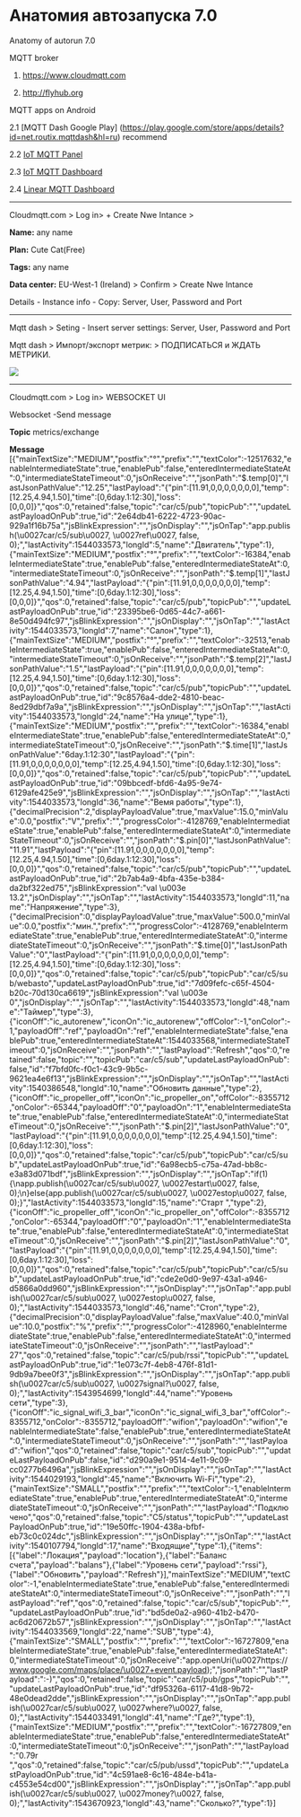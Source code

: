 # Анатомия автозапуска 7.0
Anatomy of autorun 7.0

MQTT broker
1. https://www.cloudmqtt.com

2. http://flyhub.org


MQTT apps on Android

2.1 [MQTT Dash Google Play] (https://play.google.com/store/apps/details?id=net.routix.mqttdash&hl=ru) recommend

2.2 [IoT MQTT Panel](https://play.google.com/store/apps/details?id=snr.lab.iotmqttpanel.prod)

2.3 [IoT MQTT Dashboard](https://play.google.com/store/apps/details?id=com.thn.iotmqttdashboard)

2.4 [Linear MQTT Dashboard](https://play.google.com/store/apps/details?id=com.ravendmaster.linearmqttdashboard)


***
Cloudmqtt.com > Log in> + Create Nwe Intance > 

**Name:** any name

**Plan:** Cute Cat(Free)

**Tags:** any name

**Data center:** EU-West-1 (Ireland) > Confirm > Create Nwe Intance

Details - Instance info - Copy: Server, User, Password and Port

********

Mqtt dash > Seting - Insert server settings: Server, User, Password and Port

Mqtt dash > Импорт/экспорт метрик: > ПОДПИСАТЬСЯ и ЖДАТЬ МЕТРИКИ.

![](https://github.com/martinhol221/SIM800L_MQTT/blob/master/other/daschbord_7.0.jpg)

*****

Cloudmqtt.com > Log in> WEBSOCKET UI

Websocket -Send message 

**Topic** metrics/exchange

**Message**
[{"mainTextSize":"MEDIUM","postfix":"°","prefix":"","textColor":-12517632,"enableIntermediateState":true,"enablePub":false,"enteredIntermediateStateAt":0,"intermediateStateTimeout":0,"jsOnReceive":"","jsonPath":"$.temp[0]","lastJsonPathValue":"12.25","lastPayload":"{\"pin\":[11.91,0,0,0,0,0,0,0],\"temp\":[12.25,4.94,1.50],\"time\":[0,6day.1:12:30],\"loss\":[0,0,0]}","qos":0,"retained":false,"topic":"car/c5/pub","topicPub":"","updateLastPayloadOnPub":true,"id":"2e64db41-6222-4723-90ac-929a1f16b75a","jsBlinkExpression":"","jsOnDisplay":"","jsOnTap":"app.publish(\u0027car/c5/sub\u0027, \u0027ref\u0027, false, 0);","lastActivity":1544033573,"longId":5,"name":"Двигатель","type":1},{"mainTextSize":"MEDIUM","postfix":"°","prefix":"","textColor":-16384,"enableIntermediateState":true,"enablePub":false,"enteredIntermediateStateAt":0,"intermediateStateTimeout":0,"jsOnReceive":"","jsonPath":"$.temp[1]","lastJsonPathValue":"4.94","lastPayload":"{\"pin\":[11.91,0,0,0,0,0,0,0],\"temp\":[12.25,4.94,1.50],\"time\":[0,6day.1:12:30],\"loss\":[0,0,0]}","qos":0,"retained":false,"topic":"car/c5/pub","topicPub":"","updateLastPayloadOnPub":true,"id":"23395be6-0d65-44c7-a661-8e50d494fc97","jsBlinkExpression":"","jsOnDisplay":"","jsOnTap":"","lastActivity":1544033573,"longId":7,"name":"Салон","type":1},{"mainTextSize":"MEDIUM","postfix":"°","prefix":"","textColor":-32513,"enableIntermediateState":true,"enablePub":false,"enteredIntermediateStateAt":0,"intermediateStateTimeout":0,"jsOnReceive":"","jsonPath":"$.temp[2]","lastJsonPathValue":"1.5","lastPayload":"{\"pin\":[11.91,0,0,0,0,0,0,0],\"temp\":[12.25,4.94,1.50],\"time\":[0,6day.1:12:30],\"loss\":[0,0,0]}","qos":0,"retained":false,"topic":"car/c5/pub","topicPub":"","updateLastPayloadOnPub":true,"id":"9c8576a4-dde2-4810-beac-8ed29dbf7a9a","jsBlinkExpression":"","jsOnDisplay":"","jsOnTap":"","lastActivity":1544033573,"longId":24,"name":"На улице","type":1},{"mainTextSize":"MEDIUM","postfix":"","prefix":"","textColor":-16384,"enableIntermediateState":true,"enablePub":false,"enteredIntermediateStateAt":0,"intermediateStateTimeout":0,"jsOnReceive":"","jsonPath":"$.time[1]","lastJsonPathValue":"6day.1:12:30","lastPayload":"{\"pin\":[11.91,0,0,0,0,0,0,0],\"temp\":[12.25,4.94,1.50],\"time\":[0,6day.1:12:30],\"loss\":[0,0,0]}","qos":0,"retained":false,"topic":"car/c5/pub","topicPub":"","updateLastPayloadOnPub":true,"id":"09bbcedf-bfd6-4a95-9e74-6129afe425e9","jsBlinkExpression":"","jsOnDisplay":"","jsOnTap":"","lastActivity":1544033573,"longId":36,"name":"Вемя работы","type":1},{"decimalPrecision":2,"displayPayloadValue":true,"maxValue":15.0,"minValue":0.0,"postfix":"V","prefix":"","progressColor":-4128769,"enableIntermediateState":true,"enablePub":false,"enteredIntermediateStateAt":0,"intermediateStateTimeout":0,"jsOnReceive":"","jsonPath":"$.pin[0]","lastJsonPathValue":"11.91","lastPayload":"{\"pin\":[11.91,0,0,0,0,0,0,0],\"temp\":[12.25,4.94,1.50],\"time\":[0,6day.1:12:30],\"loss\":[0,0,0]}","qos":0,"retained":false,"topic":"car/c5/pub","topicPub":"","updateLastPayloadOnPub":true,"id":"2b7ab4a9-4bfa-435e-b384-da2bf322ed75","jsBlinkExpression":"val \u003e 13.2","jsOnDisplay":"","jsOnTap":"","lastActivity":1544033573,"longId":11,"name":"Напряжение","type":3},{"decimalPrecision":0,"displayPayloadValue":true,"maxValue":500.0,"minValue":0.0,"postfix":"мин.","prefix":"","progressColor":-4128769,"enableIntermediateState":true,"enablePub":true,"enteredIntermediateStateAt":0,"intermediateStateTimeout":0,"jsOnReceive":"","jsonPath":"$.time[0]","lastJsonPathValue":"0","lastPayload":"{\"pin\":[11.91,0,0,0,0,0,0,0],\"temp\":[12.25,4.94,1.50],\"time\":[0,6day.1:12:30],\"loss\":[0,0,0]}","qos":0,"retained":false,"topic":"car/c5/pub","topicPub":"car/c5/sub/webasto","updateLastPayloadOnPub":true,"id":"7d09fefc-c65f-4504-b20c-70d130ca6619","jsBlinkExpression":"val \u003e 0","jsOnDisplay":"","jsOnTap":"","lastActivity":1544033573,"longId":48,"name":"Таймер","type":3},{"iconOff":"ic_autorenew","iconOn":"ic_autorenew","offColor":-1,"onColor":-1,"payloadOff":"ref","payloadOn":"ref","enableIntermediateState":false,"enablePub":true,"enteredIntermediateStateAt":1544033568,"intermediateStateTimeout":0,"jsOnReceive":"","jsonPath":"","lastPayload":"Refresh","qos":0,"retained":false,"topic":"","topicPub":"car/c5/sub","updateLastPayloadOnPub":false,"id":"f7bfd0fc-f0c1-43c9-9b5c-9621ea4e6f13","jsBlinkExpression":"","jsOnDisplay":"","jsOnTap":"","lastActivity":1540386548,"longId":10,"name":"Обновить данные","type":2},{"iconOff":"ic_propeller_off","iconOn":"ic_propeller_on","offColor":-8355712,"onColor":-65344,"payloadOff":"0","payloadOn":"1","enableIntermediateState":true,"enablePub":false,"enteredIntermediateStateAt":0,"intermediateStateTimeout":0,"jsOnReceive":"","jsonPath":"$.pin[2]","lastJsonPathValue":"0","lastPayload":"{\"pin\":[11.91,0,0,0,0,0,0,0],\"temp\":[12.25,4.94,1.50],\"time\":[0,6day.1:12:30],\"loss\":[0,0,0]}","qos":0,"retained":false,"topic":"car/c5/pub","topicPub":"car/c5/sub","updateLastPayloadOnPub":true,"id":"6a98ecb5-c75a-47ad-bb8c-e3a83d071bdf","jsBlinkExpression":"","jsOnDisplay":"","jsOnTap":"if(1){\napp.publish(\u0027car/c5/sub\u0027, \u0027estart\u0027, false, 0);\n}else{app.publish(\u0027car/c5/sub\u0027, \u0027estop\u0027, false, 0);}","lastActivity":1544033573,"longId":15,"name":"Старт ","type":2},{"iconOff":"ic_propeller_off","iconOn":"ic_propeller_on","offColor":-8355712,"onColor":-65344,"payloadOff":"0","payloadOn":"1","enableIntermediateState":true,"enablePub":false,"enteredIntermediateStateAt":0,"intermediateStateTimeout":0,"jsOnReceive":"","jsonPath":"$.pin[2]","lastJsonPathValue":"0","lastPayload":"{\"pin\":[11.91,0,0,0,0,0,0,0],\"temp\":[12.25,4.94,1.50],\"time\":[0,6day.1:12:30],\"loss\":[0,0,0]}","qos":0,"retained":false,"topic":"car/c5/pub","topicPub":"car/c5/sub","updateLastPayloadOnPub":true,"id":"cde2e0d0-9e97-43a1-a946-d5866a0dd960","jsBlinkExpression":"","jsOnDisplay":"","jsOnTap":"app.publish(\u0027car/c5/sub\u0027, \u0027estop\u0027, false, 0);","lastActivity":1544033573,"longId":46,"name":"Стоп","type":2},{"decimalPrecision":0,"displayPayloadValue":false,"maxValue":40.0,"minValue":10.0,"postfix":"%","prefix":"","progressColor":-4128960,"enableIntermediateState":true,"enablePub":false,"enteredIntermediateStateAt":0,"intermediateStateTimeout":0,"jsOnReceive":"","jsonPath":"","lastPayload":" 27","qos":0,"retained":false,"topic":"car/c5/pub/rssi","topicPub":"","updateLastPayloadOnPub":true,"id":"1e073c7f-4eb8-476f-81d1-9db9a7bee0f3","jsBlinkExpression":"","jsOnDisplay":"","jsOnTap":"app.publish(\u0027car/c5/sub\u0027, \u0027signal?\u0027, false, 0);","lastActivity":1543954699,"longId":44,"name":"Уровень сети","type":3},{"iconOff":"ic_signal_wifi_3_bar","iconOn":"ic_signal_wifi_3_bar","offColor":-8355712,"onColor":-8355712,"payloadOff":"wifion","payloadOn":"wifion","enableIntermediateState":false,"enablePub":true,"enteredIntermediateStateAt":0,"intermediateStateTimeout":0,"jsOnReceive":"","jsonPath":"","lastPayload":"wifion","qos":0,"retained":false,"topic":"car/c5/sub","topicPub":"","updateLastPayloadOnPub":false,"id":"d290a9e1-9514-4e11-9c09-cc0277b6496a","jsBlinkExpression":"","jsOnDisplay":"","jsOnTap":"","lastActivity":1544029193,"longId":45,"name":"Включить Wi-Fi","type":2},{"mainTextSize":"SMALL","postfix":"","prefix":"","textColor":-1,"enableIntermediateState":true,"enablePub":true,"enteredIntermediateStateAt":0,"intermediateStateTimeout":0,"jsOnReceive":"","jsonPath":"","lastPayload":"Подключено","qos":0,"retained":false,"topic":"C5/status","topicPub":"","updateLastPayloadOnPub":true,"id":"19e50ffc-1904-438a-bfbf-eb73c0c024dc","jsBlinkExpression":"","jsOnDisplay":"","jsOnTap":"","lastActivity":1540107794,"longId":17,"name":"Входящие","type":1},{"items":[{"label":"Локация","payload":"location"},{"label":"Баланс счета","payload":"balans"},{"label":"Уровень сети","payload":"rssi"},{"label":"Обновить","payload":"Refresh"}],"mainTextSize":"MEDIUM","textColor":-1,"enableIntermediateState":true,"enablePub":false,"enteredIntermediateStateAt":0,"intermediateStateTimeout":0,"jsOnReceive":"","jsonPath":"","lastPayload":"ref","qos":0,"retained":false,"topic":"car/c5/sub","topicPub":"","updateLastPayloadOnPub":true,"id":"bd5de0a2-a960-41b2-b470-ac6d20672b57","jsBlinkExpression":"","jsOnDisplay":"","jsOnTap":"","lastActivity":1544033569,"longId":22,"name":"SUB","type":4},{"mainTextSize":"SMALL","postfix":"","prefix":"","textColor":-16727809,"enableIntermediateState":true,"enablePub":false,"enteredIntermediateStateAt":0,"intermediateStateTimeout":0,"jsOnReceive":"app.openUri(\u0027https://www.google.com/maps/place/\u0027+event.payload);","jsonPath":"","lastPayload":":-)","qos":0,"retained":false,"topic":"car/c5/pub/gps","topicPub":"","updateLastPayloadOnPub":true,"id":"df95326a-6117-41d8-9b72-48e0dead2dde","jsBlinkExpression":"","jsOnDisplay":"","jsOnTap":"app.publish(\u0027car/c5/sub\u0027, \u0027where?\u0027, false, 0);","lastActivity":1544033491,"longId":41,"name":"Где?","type":1},{"mainTextSize":"MEDIUM","postfix":"","prefix":"","textColor":-16727809,"enableIntermediateState":true,"enablePub":false,"enteredIntermediateStateAt":0,"intermediateStateTimeout":0,"jsOnReceive":"","jsonPath":"","lastPayload":"0.79r ","qos":0,"retained":false,"topic":"car/c5/pub/ussd","topicPub":"","updateLastPayloadOnPub":true,"id":"4c591ae8-6c16-484e-b41a-c4553e54cd00","jsBlinkExpression":"","jsOnDisplay":"","jsOnTap":"app.publish(\u0027car/c5/sub\u0027, \u0027money?\u0027, false, 0);","lastActivity":1543670923,"longId":43,"name":"Сколько?","type":1}]
